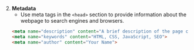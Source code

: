 2. **Metadata**
   - Use meta tags in the `<head>` section to provide information about the webpage to search engines and browsers.
   ```html
   <meta name="description" content="A brief description of the page content">
   <meta name="keywords" content="HTML, CSS, JavaScript, SEO">
   <meta name="author" content="Your Name">
   ```
